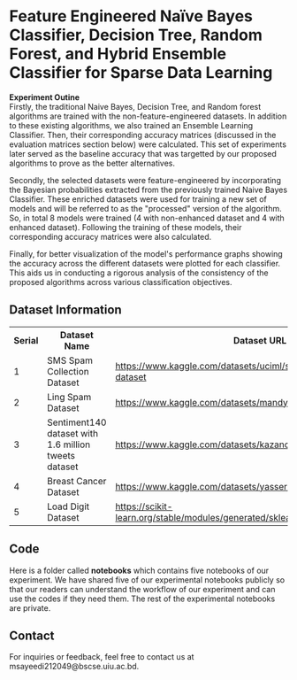 # Feature Engineered Naïve Bayes Classifier, Decision Tree, Random Forest, and Hybrid Ensemble Classifier for Sparse Data Learning

<strong>Experiment Outine</strong><br>
Firstly, the traditional Naive Bayes, Decision Tree, and Random forest algorithms are trained with the non-feature-engineered datasets.  In addition to these existing algorithms, we also trained an Ensemble Learning Classifier. Then, their corresponding accuracy matrices (discussed in the evaluation matrices section below) were calculated. This set of experiments later served as the baseline accuracy that was targetted by our proposed algorithms to prove as the better alternatives.

Secondly, the selected datasets were feature-engineered by incorporating the Bayesian probabilities extracted from the previously trained Naive Bayes Classifier. These enriched datasets were used for training a new set of models and will be referred to as the "processed" version of the algorithm. So, in total 8 models were trained (4 with non-enhanced dataset and 4 with enhanced dataset). Following the training of these models, their corresponding accuracy matrices were also calculated.

Finally, for better visualization of the model's performance graphs showing the accuracy across the different datasets were plotted for each classifier. This aids us in conducting a rigorous analysis of the consistency of the proposed algorithms across various classification objectives. 

<!DOCTYPE html>
<html>
<head>
</head>
<body>

  <h2>Dataset Information</h2>

  <table>
    <tr>
      <th>Serial</th>
      <th>Dataset Name</th>
      <th>Dataset URL</th>
    </tr>
    <tr>
      <td>1</td>
      <td>SMS Spam Collection Dataset</td>
      <td><a href="https://www.kaggle.com/datasets/uciml/sms-spam-collection-dataset" target="_blank">https://www.kaggle.com/datasets/uciml/sms-spam-collection-dataset</a></td>
    </tr>
    <tr>
      <td>2</td>
      <td>Ling Spam Dataset</td>
      <td><a href="https://www.kaggle.com/datasets/mandygu/lingspam-dataset" target="_blank">https://www.kaggle.com/datasets/mandygu/lingspam-dataset</a></td>
    </tr>
    <tr>
      <td>3</td>
      <td>Sentiment140 dataset with 1.6 million tweets dataset</td>
      <td><a href="https://www.kaggle.com/datasets/kazanova/sentiment140" target="_blank">https://www.kaggle.com/datasets/kazanova/sentiment140</a></td>
    </tr>
    <tr>
      <td>4</td>
      <td>Breast Cancer Dataset</td>
      <td><a href="https://www.kaggle.com/datasets/yasserh/breast-cancer-dataset" target="_blank">https://www.kaggle.com/datasets/yasserh/breast-cancer-dataset</a></td>
    </tr>
    <tr>
      <td>5</td>
      <td>Load Digit Dataset</td>
      <td><a href="https://scikit-learn.org/stable/modules/generated/sklearn.datasets.load_digits.html" target="_blank">https://scikit-learn.org/stable/modules/generated/sklearn.datasets.load_digits.html</a></td>
    </tr>
  </table>

  <h2>Code</h2>
  <p>Here is a folder called <strong>notebooks</strong> which contains five notebooks of our experiment. We have shared five of our experimental notebooks publicly so that our readers can understand the workflow of our experiment and can use the codes if they need them. The rest of the experimental notebooks are private.</p>

  <h2>Contact</h2>
  <p>For inquiries or feedback, feel free to contact us at msayeedi212049@bscse.uiu.ac.bd.</p>


</body>
</html>
